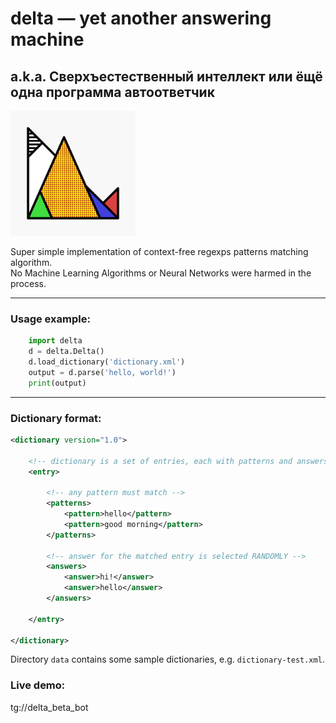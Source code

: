 # delta — yet another answering machine

## a.k.a. Сверхъестественный интеллект или ёщё одна программа автоответчик

<img src="misc/delta-icon-512x512.png" alt="imperfect delta logo" width="200" />

Super simple implementation of context-free regexps patterns matching algorithm.\
No Machine Learning Algorithms or Neural Networks were harmed in the process.

-------

### Usage example:

```python
    import delta
    d = delta.Delta()
    d.load_dictionary('dictionary.xml')
    output = d.parse('hello, world!')
    print(output)
```
-------

### Dictionary format:

```xml
<dictionary version="1.0">

    <!-- dictionary is a set of entries, each with patterns and answers -->
    <entry>

        <!-- any pattern must match -->
        <patterns>
            <pattern>hello</pattern>
            <pattern>good morning</pattern>
        </patterns>

        <!-- answer for the matched entry is selected RANDOMLY -->
        <answers>
            <answer>hi!</answer>
            <answer>hello</answer>
        </answers>

    </entry>

</dictionary>
```

Directory `data` contains some sample dictionaries, e.g. `dictionary-test.xml`.

### Live demo:
tg://delta_beta_bot
